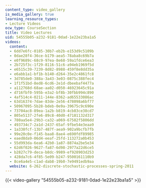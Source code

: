 ```yaml
---
content_type: video_gallery
is_media_gallery: true
learning_resource_types:
- Lecture Videos
ocw_type: CourseSection
title: Video Lectures
uid: 54555b05-a232-9181-0dad-1e22e23ba1a5
videos:
  content:
  - 6dd7e6fc-0185-30b7-eb2b-e153d9c5109b
  - 0dae28f4-36ce-b179-aea5-78aba8c69b7a
  - e0f9689c-68c9-97ea-8e68-59a1fdce6ea3
  - 2b725f3c-1f29-8116-51c6-a94eb1969f5d
  - e6515c39-7239-8d82-8988-459f8e8dd35a
  - e6abb1a1-bf1b-b140-d264-35e2c4861fc8
  - 3d785de0-388a-3a43-3e03-0875c388fec4
  - 1f1f51bd-8ed8-6cd6-2e1d-dbeebaf4477a
  - a112768d-68ae-aa02-d050-46923645c91a
  - d716fbf0-595b-e3a2-bf8b-30fbb994c890
  - 4af514c4-0211-144e-8362-ad65533086ac
  - 63d16374-7dae-83de-2e56-478098a6bf77
  - 50967095-5b28-bdeb-0e9a-39675c9c690e
  - 73704ac8-89ea-1a2b-b819-4cb83ce38cd7
  - 805e5137-2fe6-89c8-40d0-47181132d317
  - 780aa5e4-29b3-ca32-a069-67582f5806dd
  - 493734c7-2a1d-2437-65af-9fbe54e3eaa9
  - 1a330fcf-13b7-487f-aea9-902a9bcfb7fb
  - 99e20c0e-f145-baa8-8ae4-e690fdf89985
  - eaed8da9-06d4-eeaf-25fd-113272a0b453
  - 55d993da-6ea6-42b0-1a87-8874a2be5e34
  - 62d6f026-9627-fa87-6d98-2977a22d6ce5
  - b2827c79-deca-b8dc-9989-ef928903d253
  - 428da7c6-4f85-5e09-b247-9500161110b9
  - 8ce6a4e5-c1ad-dab8-19b0-7e9491edb9aa
  website: 6-262-discrete-stochastic-processes-spring-2011
---
```



{{< video-gallery "54555b05-a232-9181-0dad-1e22e23ba1a5" >}}


